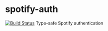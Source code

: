 # spotify-auth
[![Build Status](https://travis-ci.org/DomWilliams0/spotify-auth.svg?branch=master)](https://travis-ci.org/DomWilliams0/spotify-auth)
Type-safe Spotify authentication
